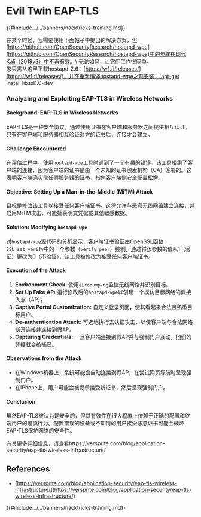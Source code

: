 # Evil Twin EAP-TLS

{{#include ../../banners/hacktricks-training.md}}

在某个时候，我需要使用下面帖子中提出的解决方案，但[https://github.com/OpenSecurityResearch/hostapd-wpe](https://github.com/OpenSecurityResearch/hostapd-wpe)中的步骤在现代Kali（2019v3）中不再有效。\
无论如何，让它们工作很简单。\
您只需从这里下载hostapd-2.6：[https://w1.fi/releases/](https://w1.fi/releases/)，并在重新编译hostapd-wpe之前安装：`apt-get install libssl1.0-dev`

### Analyzing and Exploiting EAP-TLS in Wireless Networks

#### Background: EAP-TLS in Wireless Networks

EAP-TLS是一种安全协议，通过使用证书在客户端和服务器之间提供相互认证。只有在客户端和服务器相互验证对方的证书后，连接才会建立。

#### Challenge Encountered

在评估过程中，使用`hostapd-wpe`工具时遇到了一个有趣的错误。该工具拒绝了客户端的连接，因为客户端的证书是由一个未知的证书颁发机构（CA）签署的。这表明客户端确实信任假服务器的证书，指向客户端侧安全配置松懈。

#### Objective: Setting Up a Man-in-the-Middle (MiTM) Attack

目标是修改该工具以接受任何客户端证书。这将允许与恶意无线网络建立连接，并启用MiTM攻击，可能捕获明文凭据或其他敏感数据。

#### Solution: Modifying `hostapd-wpe`

对`hostapd-wpe`源代码的分析显示，客户端证书验证由OpenSSL函数`SSL_set_verify`中的一个参数（`verify_peer`）控制。通过将该参数的值从1（验证）更改为0（不验证），该工具被修改为接受任何客户端证书。

#### Execution of the Attack

1. **Environment Check:** 使用`airodump-ng`监控无线网络并识别目标。
2. **Set Up Fake AP:** 运行修改后的`hostapd-wpe`以创建一个模仿目标网络的假接入点（AP）。
3. **Captive Portal Customization:** 自定义登录页面，使其看起来合法且熟悉目标用户。
4. **De-authentication Attack:** 可选地执行去认证攻击，以使客户端与合法网络断开连接并连接到假AP。
5. **Capturing Credentials:** 一旦客户端连接到假AP并与强制门户互动，他们的凭据就会被捕获。

#### Observations from the Attack

- 在Windows机器上，系统可能会自动连接到假AP，在尝试网页导航时呈现强制门户。
- 在iPhone上，用户可能会被提示接受新证书，然后呈现强制门户。

#### Conclusion

虽然EAP-TLS被认为是安全的，但其有效性在很大程度上依赖于正确的配置和终端用户的谨慎行为。配置错误的设备或不知情的用户接受恶意证书可能会破坏EAP-TLS保护网络的安全性。

有关更多详细信息，请查看https://versprite.com/blog/application-security/eap-tls-wireless-infrastructure/

## References

- [https://versprite.com/blog/application-security/eap-tls-wireless-infrastructure/](https://versprite.com/blog/application-security/eap-tls-wireless-infrastructure/)

{{#include ../../banners/hacktricks-training.md}}
